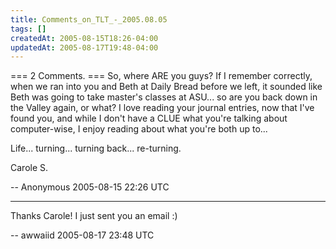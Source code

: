 ```yaml
---
title: Comments_on_TLT_-_2005.08.05
tags: []
createdAt: 2005-08-15T18:26-04:00
updatedAt: 2005-08-17T19:48-04:00
---
```


=== 2 Comments. ===
So, where ARE you guys? If I remember correctly, when we ran into you and Beth at Daily Bread before we left, it sounded like Beth was going to take master's classes at ASU... so are you back down in the Valley again, or what? I love reading your journal entries, now that I've found you, and while I don't have a CLUE what you're talking about computer-wise, I enjoy reading about what you're both up to...


Life...
turning...
turning back...
re-turning.

Carole S.

-- Anonymous 2005-08-15 22:26 UTC


----

Thanks Carole! I just sent you an email :)

-- awwaiid 2005-08-17 23:48 UTC


